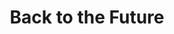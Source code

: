 ---
layout: video
series: Angry Video Game Nerd
season: 1
episode: 6
title: "Back to the Future"
permalink: /avgn/episode-6
video_info:
  - youtube;YouTube;y306cWw98a4
  - youtube;YouTube "review archive" version;LpJ00NN6o48
  - youtube;Higher quality reupload;Si6HEWEH6Oo
  - drive;ScrewAttack version;12EUvpBIEPc2JEoFTP-v5kqZcn51e1Fbh
release_date: 2006-07-21
previous_titles:
  - "Angry Nintendo Nerd: Back to the Future"
platforms:
  - Nintendo Entertainment System
short_platforms:
  - NES
title-cards: 
  - episode-6.png
  - episode-6b.jpg
  - episode-6c.jpg
thumbnails:
games:
  - Back to the Future
mike_notes: |
  – For Episode 6 the Nerd takes a look at the Back to the Future (NES) as well as BTTF 2 & 3 (NES).

  – A clip from this episode appeared on a Viral Video special on MTV in September 2006.

  – I remember Kevin Finn who played the Glitch Gremlin was around when James recorded this episode. We had a funny conversation about the game. You know how Marty just walks down the street in the game? What does that have to do with Back to the Future right? Well, I said “They might as well call the game Joe goes down the road”. Because really, walking down the street has nothing to do with back to the future, but that’s basically all that happens.
current_description: |
  The Nerd certainly travels back in time, as he takes a look at two bad NES games based on the Back to the Future series. This is Angry Video Game Nerd episode 6. 

  AVGN didn't want to review this game, but it seems Darth Vader from the Planet Vulcan threaten him to melt his brain if he didn't.

  'Back to the Future', released in theaters Jul. 3, 1985, star Michael J. Fox as Marty McFly, who accidentally traveled back in time after running away from Libyan Terrorists who hunted down Doc Brown, played by Christopher Lloyd, for stealing their plutonium (the time travel resource needed to power the 1.21 gigawatts for the flux capacitor).  Thus, with other problems including intervening with his parents and the quintessential bully, Biff Tannen, he has to find a way to get 'Back to the Future'!

  With a classic movie franchise like this, what can possibly go wrong?  Released four years later on Sept. 1989, it was released under AVGN's dreaded brand:  LJN!

  AVGN complained about how it didn't follow the movie where Marty McFly have to collect clocks while using a bowling ball to fight off bullies, hula-hoop girls, killer bees, and guys holding a sheet of glass.  Although the skateboard is featured in this game and necessary to advance, it's hard to maneuver without crashing into anything.  

  AVGN also complained about the repetitive music that plays throughout the game (until the bonus stages).  

  (Later revealed as a speed up guitar riff version of Huey Lewis' 'Power of Love', the main theme of Back to the Future.)

  Check out the revelation here:

  [https://www.youtube.com/watch?v=xxNkAIf2Rcs](https://www.youtube.com/watch?v=xxNkAIf2Rcs)

  Adding more insults to AVGN, a sequel was released Sept. 1990 (Also released under LJN!)

  After trying to review this sequel, mainly a nonsense version of Super Mario Bros., the only positive comment he can make is that it fits inside a toaster.

  Eventually, AVGN revisited the 'Back to the Future' games.  For the 'Back to the Future Revisited' review, click here:

  [https://www.youtube.com/watch?v=Fz92prJ3XlM](https://www.youtube.com/watch?v=Fz92prJ3XlM)

  Note:  Two of his famous nerd rants, 'Buffalo Diarrhea and Roadkill Skunk', eventually made it to his 'AVGN theme song'.  
---